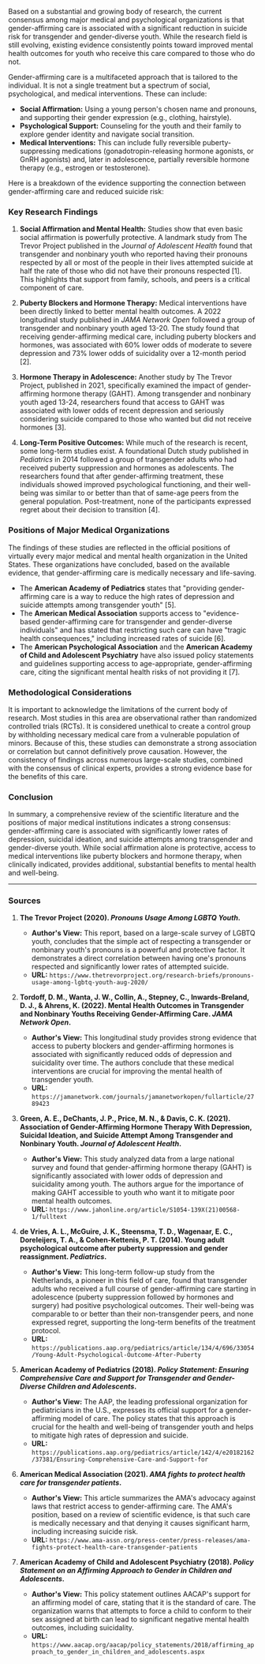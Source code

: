 Based on a substantial and growing body of research, the current consensus among major medical and psychological organizations is that gender-affirming care is associated with a significant reduction in suicide risk for transgender and gender-diverse youth. While the research field is still evolving, existing evidence consistently points toward improved mental health outcomes for youth who receive this care compared to those who do not.

Gender-affirming care is a multifaceted approach that is tailored to the individual. It is not a single treatment but a spectrum of social, psychological, and medical interventions. These can include:

*   **Social Affirmation:** Using a young person's chosen name and pronouns, and supporting their gender expression (e.g., clothing, hairstyle).
*   **Psychological Support:** Counseling for the youth and their family to explore gender identity and navigate social transition.
*   **Medical Interventions:** This can include fully reversible puberty-suppressing medications (gonadotropin-releasing hormone agonists, or GnRH agonists) and, later in adolescence, partially reversible hormone therapy (e.g., estrogen or testosterone).

Here is a breakdown of the evidence supporting the connection between gender-affirming care and reduced suicide risk:

### Key Research Findings

1.  **Social Affirmation and Mental Health:** Studies show that even basic social affirmation is powerfully protective. A landmark study from The Trevor Project published in the *Journal of Adolescent Health* found that transgender and nonbinary youth who reported having their pronouns respected by all or most of the people in their lives attempted suicide at half the rate of those who did not have their pronouns respected [1]. This highlights that support from family, schools, and peers is a critical component of care.

2.  **Puberty Blockers and Hormone Therapy:** Medical interventions have been directly linked to better mental health outcomes. A 2022 longitudinal study published in *JAMA Network Open* followed a group of transgender and nonbinary youth aged 13-20. The study found that receiving gender-affirming medical care, including puberty blockers and hormones, was associated with 60% lower odds of moderate to severe depression and 73% lower odds of suicidality over a 12-month period [2].

3.  **Hormone Therapy in Adolescence:** Another study by The Trevor Project, published in 2021, specifically examined the impact of gender-affirming hormone therapy (GAHT). Among transgender and nonbinary youth aged 13-24, researchers found that access to GAHT was associated with lower odds of recent depression and seriously considering suicide compared to those who wanted but did not receive hormones [3].

4.  **Long-Term Positive Outcomes:** While much of the research is recent, some long-term studies exist. A foundational Dutch study published in *Pediatrics* in 2014 followed a group of transgender adults who had received puberty suppression and hormones as adolescents. The researchers found that after gender-affirming treatment, these individuals showed improved psychological functioning, and their well-being was similar to or better than that of same-age peers from the general population. Post-treatment, none of the participants expressed regret about their decision to transition [4].

### Positions of Major Medical Organizations

The findings of these studies are reflected in the official positions of virtually every major medical and mental health organization in the United States. These organizations have concluded, based on the available evidence, that gender-affirming care is medically necessary and life-saving.

*   The **American Academy of Pediatrics** states that "providing gender-affirming care is a way to reduce the high rates of depression and suicide attempts among transgender youth" [5].
*   The **American Medical Association** supports access to "evidence-based gender-affirming care for transgender and gender-diverse individuals" and has stated that restricting such care can have "tragic health consequences," including increased rates of suicide [6].
*   The **American Psychological Association** and the **American Academy of Child and Adolescent Psychiatry** have also issued policy statements and guidelines supporting access to age-appropriate, gender-affirming care, citing the significant mental health risks of not providing it [7].

### Methodological Considerations

It is important to acknowledge the limitations of the current body of research. Most studies in this area are observational rather than randomized controlled trials (RCTs). It is considered unethical to create a control group by withholding necessary medical care from a vulnerable population of minors. Because of this, these studies can demonstrate a strong association or correlation but cannot definitively prove causation. However, the consistency of findings across numerous large-scale studies, combined with the consensus of clinical experts, provides a strong evidence base for the benefits of this care.

### Conclusion

In summary, a comprehensive review of the scientific literature and the positions of major medical institutions indicates a strong consensus: gender-affirming care is associated with significantly lower rates of depression, suicidal ideation, and suicide attempts among transgender and gender-diverse youth. While social affirmation alone is protective, access to medical interventions like puberty blockers and hormone therapy, when clinically indicated, provides additional, substantial benefits to mental health and well-being.

---
### Sources

1.  **The Trevor Project (2020). *Pronouns Usage Among LGBTQ Youth*.**
    *   **Author's View:** This report, based on a large-scale survey of LGBTQ youth, concludes that the simple act of respecting a transgender or nonbinary youth's pronouns is a powerful and protective factor. It demonstrates a direct correlation between having one's pronouns respected and significantly lower rates of attempted suicide.
    *   **URL:** `https://www.thetrevorproject.org/research-briefs/pronouns-usage-among-lgbtq-youth-aug-2020/`

2.  **Tordoff, D. M., Wanta, J. W., Collin, A., Stepney, C., Inwards-Breland, D. J., & Ahrens, K. (2022). Mental Health Outcomes in Transgender and Nonbinary Youths Receiving Gender-Affirming Care. *JAMA Network Open*.**
    *   **Author's View:** This longitudinal study provides strong evidence that access to puberty blockers and gender-affirming hormones is associated with significantly reduced odds of depression and suicidality over time. The authors conclude that these medical interventions are crucial for improving the mental health of transgender youth.
    *   **URL:** `https://jamanetwork.com/journals/jamanetworkopen/fullarticle/2789423`

3.  **Green, A. E., DeChants, J. P., Price, M. N., & Davis, C. K. (2021). Association of Gender-Affirming Hormone Therapy With Depression, Suicidal Ideation, and Suicide Attempt Among Transgender and Nonbinary Youth. *Journal of Adolescent Health*.**
    *   **Author's View:** This study analyzed data from a large national survey and found that gender-affirming hormone therapy (GAHT) is significantly associated with lower odds of depression and suicidality among youth. The authors argue for the importance of making GAHT accessible to youth who want it to mitigate poor mental health outcomes.
    *   **URL:** `https://www.jahonline.org/article/S1054-139X(21)00568-1/fulltext`

4.  **de Vries, A. L., McGuire, J. K., Steensma, T. D., Wagenaar, E. C., Doreleijers, T. A., & Cohen-Kettenis, P. T. (2014). Young adult psychological outcome after puberty suppression and gender reassignment. *Pediatrics*.**
    *   **Author's View:** This long-term follow-up study from the Netherlands, a pioneer in this field of care, found that transgender adults who received a full course of gender-affirming care starting in adolescence (puberty suppression followed by hormones and surgery) had positive psychological outcomes. Their well-being was comparable to or better than their non-transgender peers, and none expressed regret, supporting the long-term benefits of the treatment protocol.
    *   **URL:** `https://publications.aap.org/pediatrics/article/134/4/696/33054/Young-Adult-Psychological-Outcome-After-Puberty`

5.  **American Academy of Pediatrics (2018). *Policy Statement: Ensuring Comprehensive Care and Support for Transgender and Gender-Diverse Children and Adolescents*.**
    *   **Author's View:** The AAP, the leading professional organization for pediatricians in the U.S., expresses its official support for a gender-affirming model of care. The policy states that this approach is crucial for the health and well-being of transgender youth and helps to mitigate high rates of depression and suicide.
    *   **URL:** `https://publications.aap.org/pediatrics/article/142/4/e20182162/37381/Ensuring-Comprehensive-Care-and-Support-for`

6.  **American Medical Association (2021). *AMA fights to protect health care for transgender patients*.**
    *   **Author's View:** This article summarizes the AMA's advocacy against laws that restrict access to gender-affirming care. The AMA's position, based on a review of scientific evidence, is that such care is medically necessary and that denying it causes significant harm, including increasing suicide risk.
    *   **URL:** `https://www.ama-assn.org/press-center/press-releases/ama-fights-protect-health-care-transgender-patients`

7.  **American Academy of Child and Adolescent Psychiatry (2018). *Policy Statement on an Affirming Approach to Gender in Children and Adolescents*.**
    *   **Author's View:** This policy statement outlines AACAP's support for an affirming model of care, stating that it is the standard of care. The organization warns that attempts to force a child to conform to their sex assigned at birth can lead to significant negative mental health outcomes, including suicidality.
    *   **URL:** `https://www.aacap.org/aacap/policy_statements/2018/affirming_approach_to_gender_in_children_and_adolescents.aspx`